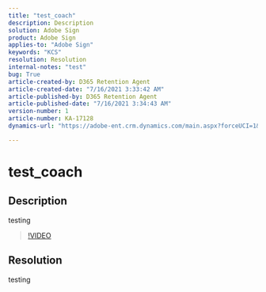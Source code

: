 ```yaml
---
title: "test_coach"
description: Description
solution: Adobe Sign
product: Adobe Sign
applies-to: "Adobe Sign"
keywords: "KCS"
resolution: Resolution
internal-notes: "test"
bug: True
article-created-by: D365 Retention Agent
article-created-date: "7/16/2021 3:33:42 AM"
article-published-by: D365 Retention Agent
article-published-date: "7/16/2021 3:34:43 AM"
version-number: 1
article-number: KA-17128
dynamics-url: "https://adobe-ent.crm.dynamics.com/main.aspx?forceUCI=1&pagetype=entityrecord&etn=knowledgearticle&id=7a8bdf99-e6e5-eb11-bacb-000d3a5ac7e5"

---
```

# test_coach

## Description


testing


>[!VIDEO](https://video.tv.adobe.com/v/18696?quality=9&amp;learn=on)

 


## Resolution


testing
